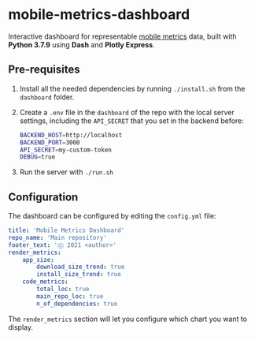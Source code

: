 # mobile-metrics-dashboard

Interactive dashboard for representable [mobile metrics](https://github.com/matsoftware/mobile-metrics) data, built with **Python 3.7.9** using **Dash** and **Plotly Express**.

## Pre-requisites

1. Install all the needed dependencies by running `./install.sh` from the `dashboard` folder. 

2. Create a `.env` file in the `dashboard` of the repo with the local server settings, including the `API_SECRET` that you set in the backend before:
    ```bash
    BACKEND_HOST=http://localhost
    BACKEND_PORT=3000
    API_SECRET=my-custom-token
    DEBUG=true
    ```

3. Run the server with `./run.sh`

## Configuration

The dashboard can be configured by editing the `config.yml` file:

```yaml
title: 'Mobile Metrics Dashboard'
repo_name: 'Main repository'
footer_text: 'Ⓒ 2021 <author>'
render_metrics:
    app_size:
        download_size_trend: true
        install_size_trend: true
    code_metrics:
        total_loc: true
        main_repo_loc: true
        n_of_dependencies: true
```

The `render_metrics` section will let you configure which chart you want to display.